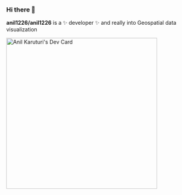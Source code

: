 ### Hi there 👋


**anil1226/anil1226** is a ✨ developer ✨ and really into Geospatial data visualization

<a href="https://app.daily.dev/anil1226"><img src="https://api.daily.dev/devcards/5951b717e35141679075fe2225092467.png?r=637" width="400" alt="Anil Karuturi's Dev Card"/></a>

<!--
Here are some ideas to get you started:

- 🔭 I’m currently working on ...
- 🌱 I’m currently learning ...
- 👯 I’m looking to collaborate on ...
- 🤔 I’m looking for help with ...
- 💬 Ask me about ...
- 📫 How to reach me: ...
- 😄 Pronouns: ...
- ⚡ Fun fact: ...
-->
